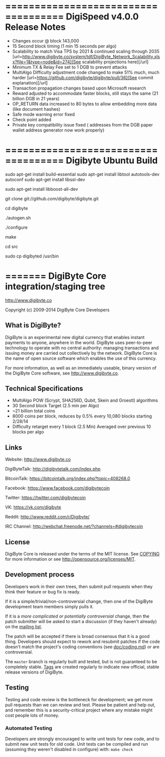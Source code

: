 ====================================
DigiSpeed v4.0.0 Release Notes
=====================================
* Changes occur @ block 143,000
* 15 Second block timing (1 min  15 seconds per algo)
* Scalability to match Visa TPS by 2021 & continued scaling through 2035 [url=http://www.digibyte.co/system/tdf/DigiByte_Network_Scalability.xlsx?file=1&type=node&id=274](See scalability projections here)[/url]
* Minimum TX & Relay Fee set to 1 DGB to prevent attacks
* MultiAlgo Difficulty adjustment code changed to make 51% much, much harder [url=https://github.com/digibyte/digibyte/pull/36](See commit explanation)[/url]
* Transaction propagation changes based upon Microsoft research
* Reward adjusted to accommodate faster blocks, still stays the same (21 billion DGB in 21 years)
* OP_RETURN data increased to 80 bytes to allow embedding more data (like document hashes)
* Safe mode warning error fixed
* Check point added
* Private key compatibility issue fixed ( addresses from the DGB paper wallet address generator now work properly)


====================================
Digibyte Ubuntu Build
=====================================

sudo apt-get install build-essential
sudo apt-get install libtool autotools-dev autoconf
sudo apt-get install libssl-dev

sudo apt-get install libboost-all-dev

git clone git://github.com/digibyte/digibyte.git

cd digibyte

./autogen.sh

./configure

make

cd src

sudo cp digibyted /usr/bin


=======
DigiByte Core integration/staging tree
=====================================

http://www.digibyte.co

Copyright (c) 2009-2014 DigiByte Core Developers

What is DigiByte?
----------------

DigiByte is an experimental new digital currency that enables instant payments to
anyone, anywhere in the world. DigiByte uses peer-to-peer technology to operate
with no central authority: managing transactions and issuing money are carried
out collectively by the network. DigiByte Core is the name of open source
software which enables the use of this currency.

For more information, as well as an immediately useable, binary version of
the DigiByte Core software, see http://www.digibyte.co.

Technical Specifications
---------------------

 - MultiAlgo POW (Scrypt, SHA256D, Qubit, Skein and Groestl) algorithms
 - 30 Second block Target (2.5 min per Algo)
 - ~21 billion total coins
 - 8000 coins per block, reduces by 0.5% every 10,080 blocks starting 2/28/14
 - Difficulty retarget every 1 block (2.5 Min) Averaged over previous 10 blocks per algo
 
Links
------------------------
Website: http://www.digibyte.co

DigiByteTalk: http://digibytetalk.com/index.php

BitcoinTalk: https://bitcointalk.org/index.php?topic=408268.0

Facebook: https://www.facebook.com/digibytecoin

Twitter: https://twitter.com/digibytecoin

VK: https://vk.com/digibyte

Reddit: http://www.reddit.com/r/Digibyte/

IRC Channel: http://webchat.freenode.net/?channels=#digibytecoin

License
-------

DigiByte Core is released under the terms of the MIT license. See [COPYING](COPYING) for more
information or see http://opensource.org/licenses/MIT.

Development process
-------------------

Developers work in their own trees, then submit pull requests when they think
their feature or bug fix is ready.

If it is a simple/trivial/non-controversial change, then one of the DigiByte
development team members simply pulls it.

If it is a *more complicated or potentially controversial* change, then the patch
submitter will be asked to start a discussion (if they haven't already) on the
[mailing list](http://sourceforge.net/mailarchive/forum.php?forum_name=digibyte-development).

The patch will be accepted if there is broad consensus that it is a good thing.
Developers should expect to rework and resubmit patches if the code doesn't
match the project's coding conventions (see [doc/coding.md](doc/coding.md)) or are
controversial.

The `master` branch is regularly built and tested, but is not guaranteed to be
completely stable. [Tags](https://github.com/bitcoin/bitcoin/tags) are created
regularly to indicate new official, stable release versions of DigiByte.

Testing
-------

Testing and code review is the bottleneck for development; we get more pull
requests than we can review and test. Please be patient and help out, and
remember this is a security-critical project where any mistake might cost people
lots of money.

### Automated Testing

Developers are strongly encouraged to write unit tests for new code, and to
submit new unit tests for old code. Unit tests can be compiled and run (assuming they weren't disabled in configure) with: `make check`
